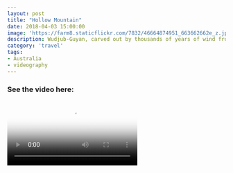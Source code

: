 ```yaml
---
layout: post
title: "Hollow Mountain"
date: 2018-04-03 15:00:00
image: 'https://farm8.staticflickr.com/7832/46664874951_663662662e_z.jpg'
description: Wudjub-Guyan, carved out by thousands of years of wind from the plains of Victoria
category: 'travel'
tags:
- Australia
- videography
---
```


### See the video here:

<div class="embed-bg">
  <div class="video-embed">
    <script src="{{ "/assets/js/plyr.polyfilled.min.js" | prepend: site.baseurl }}"></script>
    <video id="player" controls playsineline poster="https://farm8.staticflickr.com/7851/45940102324_51f12873c1_z.jpg">
  <source src="https://www.flickr.com/photos/162779846@N06/45940102324/play/site/51f12873c1/" type="video/mp4" size="1080">:
  <source src="https://www.flickr.com/photos/162779846@N06/45940102324/play/site/51f12873c1/" type="video/mp4" size="360">:
  <!-- Fallback for browsers that don't support the <video> element -->
  HTML5 Video not available in your browser
  </video>
  <script>const player = new Plyr('#player', {controls: ['play-large', 'play', 'progress', 'settings', 'fullscreen'], settings: ['quality'], keyboard: { focused: true, global: true}}); window.player = player;</script>
  </div>
</div>
